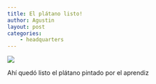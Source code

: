 ```yaml
---
title: El plátano listo!
author: Agustin
layout: post
categories:
    - headquarters
---
```


![][1]

Ahí quedó listo el plátano pintado por el aprendiz

[1]: /images/pared-platano.jpg